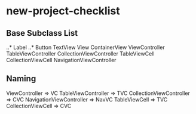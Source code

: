 # new-project-checklist
## Base Subclass List
..* Label
..* Button
TextView
View
ContainerView
ViewController
TableViewController
CollectionViewController
TableViewCell
CollectionViewCell
NavigationViewController

## Naming
ViewController => VC
TableViewController => TVC
CollectionViewController => CVC
NavigationViewController => NavVC
TableViewCell => TVC
CollectionViewCell => CVC
